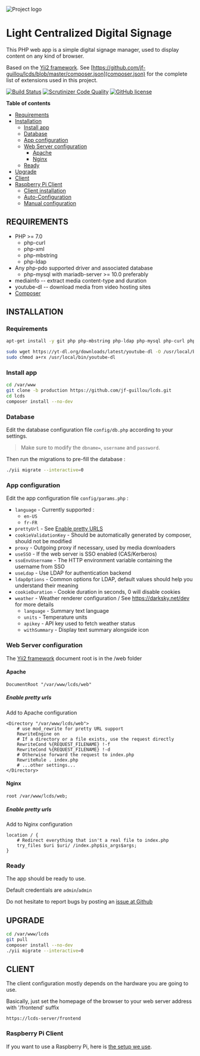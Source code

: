 ![Project logo](https://raw.githubusercontent.com/jf-guillou/lcds/master/web/images/lcds_logo-200.png)

# Light Centralized Digital Signage

This PHP web app is a simple digital signage manager, used to display content on any kind of browser.

Based on the [Yii2 framework](http://www.yiiframework.com/).
See [https://github.com/jf-guillou/lcds/blob/master/composer.json](composer.json) for the complete list of extensions used in this project.

[![Build Status](https://travis-ci.org/jf-guillou/lcds.svg?branch=master)](https://travis-ci.org/jf-guillou/lcds) [![Scrutinizer Code Quality](https://scrutinizer-ci.com/g/jf-guillou/lcds/badges/quality-score.png?b=master)](https://scrutinizer-ci.com/g/jf-guillou/lcds/?branch=master) [![GitHub license](https://img.shields.io/badge/license-New%20BSD-blue.svg)](https://raw.githubusercontent.com/jf-guillou/lcds/master/LICENSE.md)

**Table of contents**
- [Requirements](#requirements)
- [Installation](#installation)
  - [Install app](#install-app)
  - [Database](#database)
  - [App configuration](#app-configuration)
  - [Web Server configuration](#web-server-configuration)
    - [Apache](#apache)
    - [Nginx](#nginx)
  - [Ready](#ready)
- [Upgrade](#upgrade)
- [Client](#client)
- [Raspberry Pi Client](#raspberry-pi-client)
  - [Client installation](#client-installation)
  - [Auto-Configuration](#auto-configuration)
  - [Manual configuration](#manual-configuration)

## REQUIREMENTS

- PHP >= 7.0
    - php-curl
    - php-xml
    - php-mbstring
    - php-ldap
- Any php-pdo supported driver and associated database
    - php-mysql with mariadb-server >= 10.0 preferably
- mediainfo -- extract media content-type and duration
- youtube-dl -- download media from video hosting sites
- [Composer](https://getcomposer.org/)

## INSTALLATION

### Requirements

```bash
apt-get install -y git php php-mbstring php-ldap php-mysql php-curl php-xml composer mariadb-server mediainfo

sudo wget https://yt-dl.org/downloads/latest/youtube-dl -O /usr/local/bin/youtube-dl
sudo chmod a+rx /usr/local/bin/youtube-dl
```

### Install app

```bash
cd /var/www
git clone -b production https://github.com/jf-guillou/lcds.git
cd lcds
composer install --no-dev
```

### Database

Edit the database configuration file `config/db.php` according to your settings.
> Make sure to modify the `dbname=`, `username` and `password`.

Then run the migrations to pre-fill the database :
```bash
./yii migrate --interactive=0
```

### App configuration

Edit the app configuration file `config/params.php` :

- `language` - Currently supported :
  - `en-US`
  - `fr-FR`
- `prettyUrl` - See [Enable pretty URLS](#enable-pretty-urls)
- `cookieValidationKey` - Should be automatically generated by composer, should not be modified
- `proxy` - Outgoing proxy if necessary, used by media downloaders
- `useSSO` - If the web server is SSO enabled (CAS/Kerberos)
- `ssoEnvUsername` - The HTTP environment variable containing the username from SSO
- `useLdap` - Use LDAP for authentication backend
- `ldapOptions` - Common options for LDAP, default values should help you understand their meaning
- `cookieDuration` - Cookie duration in seconds, 0 will disable cookies
- `weather` - Weather renderer configuration / See https://darksky.net/dev for more details
  - `language` - Summary text language
  - `units` - Temperature units
  - `apikey` - API key used to fetch weather status
  - `withSummary` - Display text summary alongside icon

### Web Server configuration

The [Yii2 framework](http://www.yiiframework.com/) document root is in the /web folder

#### Apache
```
DocumentRoot "/var/www/lcds/web"
```

##### Enable pretty urls
Add to Apache configuration
```
<Directory "/var/www/lcds/web">
    # use mod_rewrite for pretty URL support
    RewriteEngine on
    # If a directory or a file exists, use the request directly
    RewriteCond %{REQUEST_FILENAME} !-f
    RewriteCond %{REQUEST_FILENAME} !-d
    # Otherwise forward the request to index.php
    RewriteRule . index.php
    # ...other settings...
</Directory>
```

#### Nginx
```
root /var/www/lcds/web;
```

##### Enable pretty urls
Add to Nginx configuration
```
location / {
    # Redirect everything that isn't a real file to index.php
    try_files $uri $uri/ /index.php$is_args$args;
}
```

### Ready

The app should be ready to use.

Default credentials are `admin`/`admin`

Do not hesitate to report bugs by posting an [issue at Github](https://github.com/jf-guillou/lcds/issues)


## UPGRADE

```bash
cd /var/www/lcds
git pull
composer install --no-dev
./yii migrate --interactive=0
```

## CLIENT

The client configuration mostly depends on the hardware you are going to use.

Basically, just set the homepage of the browser to your web server address with '/frontend' suffix

`https://lcds-server/frontend`

### Raspberry Pi Client

If you want to use a Raspberry Pi, here is [the setup we use](https://github.com/jf-guillou/lcds-rpi-client).

